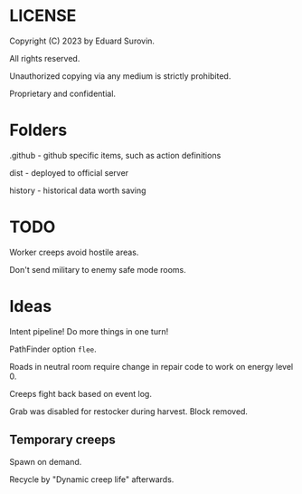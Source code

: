 # LICENSE
Copyright (C) 2023 by Eduard Surovin.

All rights reserved.

Unauthorized copying via any medium is strictly prohibited.

Proprietary and confidential.

# Folders
.github - github specific items, such as action definitions

dist - deployed to official server

history - historical data worth saving

# TODO
Worker creeps avoid hostile areas.

Don't send military to enemy safe mode rooms.

# Ideas
Intent pipeline! Do more things in one turn!

PathFinder option `flee`.

Roads in neutral room require change in repair code to work on energy level 0.

Creeps fight back based on event log.

Grab was disabled for restocker during harvest. Block removed.

## Temporary creeps

Spawn on demand.

Recycle by "Dynamic creep life" afterwards.
